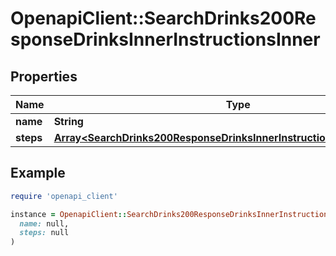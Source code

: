 # OpenapiClient::SearchDrinks200ResponseDrinksInnerInstructionsInner

## Properties

| Name | Type | Description | Notes |
| ---- | ---- | ----------- | ----- |
| **name** | **String** |  | [optional] |
| **steps** | [**Array&lt;SearchDrinks200ResponseDrinksInnerInstructionsInnerStepsInner&gt;**](SearchDrinks200ResponseDrinksInnerInstructionsInnerStepsInner.md) |  | [optional] |

## Example

```ruby
require 'openapi_client'

instance = OpenapiClient::SearchDrinks200ResponseDrinksInnerInstructionsInner.new(
  name: null,
  steps: null
)
```

